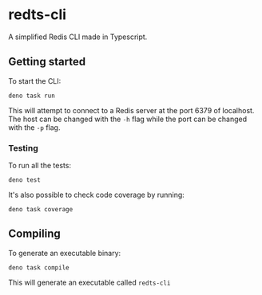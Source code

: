 # redts-cli

A simplified Redis CLI made in Typescript.

## Getting started

To start the CLI:

```
deno task run
```

This will attempt to connect to a Redis server at the port 6379 of localhost.
The host can be changed with the `-h` flag while the port can be changed with
the `-p` flag.

### Testing

To run all the tests:

```
deno test
```

It's also possible to check code coverage by running:

```
deno task coverage
```

## Compiling

To generate an executable binary:

```
deno task compile
```

This will generate an executable called `redts-cli`
